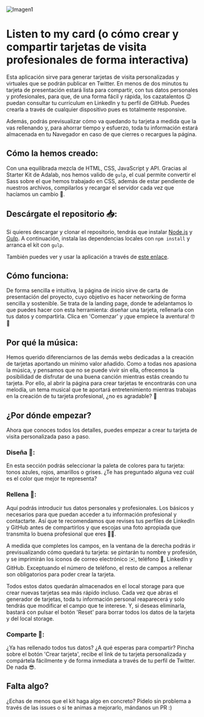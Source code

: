 ![Imagen1](https://user-images.githubusercontent.com/81922944/119933343-36bee300-bf84-11eb-8e33-5ec8f637ee4d.png)


   

# Listen to my card (o cómo crear y compartir tarjetas de visita profesionales de forma interactiva)
Esta aplicación sirve para generar tarjetas de visita personalizadas y virtuales que se podrán publicar en Twitter. 
En menos de dos minutos tu tarjeta de presentación estará lista para compartir, con tus datos personales y profesionales, para que, de una forma fácil y rápida, los cazatalentos :wink: puedan consultar tu currículum en LinkedIn y tu perfil de GitHub. Puedes crearla a través de cualquier dispositivo pues es totalmente responsive.

Además, podrás previsualizar cómo va quedando tu tarjeta a medida que la vas rellenando y, para ahorrar tiempo y esfuerzo, toda tu información estará almacenada en tu Navegador en caso de que cierres o recargues la página.

## Cómo la hemos creado:

Con una equilibrada mezcla de HTML, CSS, JavaScript y API. Gracias al Starter Kit de Adalab, nos hemos valido de `gulp`, el cual permite convertir el Sass sobre el que hemos trabajado en CSS, además de estar pendiente de nuestros archivos, compilarlos y recargar el servidor cada vez que hacíamos un cambio :tada:.

## Descárgate el repositorio :inbox_tray::

Si quieres descargar y clonar el repositorio, tendrás que instalar [Node.js](https://nodejs.org/) y [Gulp](https://gulpjs.com). A continuación, instala las dependencias locales con `npm install` y arranca el kit con `gulp`. 

También puedes ver y usar la aplicación a través de [este enlace](http://beta.adalab.es/project-promo-m-module-2-team-1/).

## Cómo funciona:

De forma sencilla e intuitiva, la página de inicio sirve de carta de presentación del proyecto, cuyo objetivo es hacer networking de forma sencilla y sostenible. Se trata de la landing page, donde te adelantamos lo que puedes hacer con esta herramienta: diseñar una tarjeta, rellenarla con tus datos y compartirla. Clica en 'Comenzar' y ¡que empiece la aventura! :nerd_face: :volcano:


## Por qué la música:

Hemos querido diferenciarnos de las demás webs dedicadas a la creación de tarjetas aportando un mínimo valor añadido. Como a todas nos apasiona la música, y pensamos que no se puede vivir sin ella, ofrecemos la posibilidad de disfrutar de una buena canción mientras estás creando tu tarjeta. Por ello, al abrir la página para crear tarjetas te encontrarás con una melodía, un tema musical que te aportará entretenimiento mientras trabajas en la creación de tu tarjeta profesional, ¿no es agradable? :musical_note:

## ¿Por dónde empezar?

Ahora que conoces todos los detalles, puedes empezar a crear tu tarjeta de visita personalizada paso a paso.

### Diseña :art::

En esta sección podrás seleccionar la paleta de colores para tu tarjeta: tonos azules, rojos, amarillos o grises. ¿Te has preguntado alguna vez cuál es el color que mejor te representa?

### Rellena :pencil::

Aquí podrás introducir tus datos personales y profesionales. Los básicos y necesarios para que puedan acceder a tu información profesional y contactarte. Así que te recomendamos que revises tus perfiles de LinkedIn y GitHub antes de compartirlos y que escojas una foto apropiada que transmita lo buena profesional que eres :woman_technologist:.

A medida que completes los campos, en la ventana de la derecha podrás ir previsualizando cómo quedará tu tarjeta: se pintarán tu nombre y profesión, y se imprimirán los iconos de correo electrónico :envelope:, teléfono :vibration_mode:, LinkedIn y GitHub. Exceptuando el número de teléfono, el resto de campos a rellenar son obligatorios para poder crear la tarjeta.

Todos estos datos quedarán almacenados en el local storage para que crear nuevas tarjetas sea más rápido incluso. Cada vez que abras el generador de tarjetas, toda tu información personal reaparecerá y solo tendrás que modificar el campo que te interese. Y, si deseas eliminarla, bastará con pulsar el botón 'Reset' para borrar todos los datos de la tarjeta y del local storage.

### Comparte :loudspeaker::

¿Ya has rellenado todos tus datos? ¿A qué esperas para compartir? Pincha sobre el botón 'Crear tarjeta', recibe el link de tu tarjeta personalizada y compártela fácilmente y de forma inmediata a través de tu perfil de Twitter. De nada :sunglasses:.

## Falta algo?

¿Echas de menos que el kit haga algo en concreto? Pidelo sin problema a través de las issues o si te animas a mejorarlo, mándanos un PR :)
